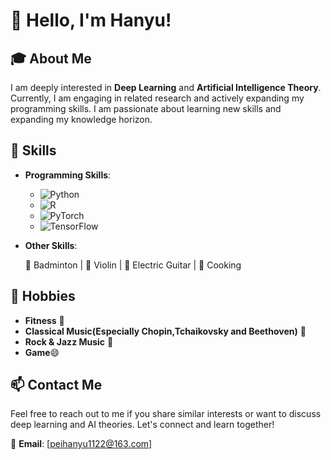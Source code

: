 # 👋 Hello, I'm Hanyu!

## 🎓 About Me

I am deeply interested in **Deep Learning** and **Artificial Intelligence Theory**. Currently, I am engaging in related research and actively expanding my programming skills. I am passionate about learning new skills and expanding my knowledge horizon. 

## 💼 Skills

- **Programming Skills**:
  
  - ![Python](https://img.shields.io/badge/-Python-3776AB?style=flat&logo=Python&logoColor=white)
  - ![R](https://img.shields.io/badge/-R-276DC3?style=flat&logo=R&logoColor=white)
  - ![PyTorch](https://img.shields.io/badge/-PyTorch-EE4C2C?style=flat&logo=PyTorch&logoColor=white)
  - ![TensorFlow](https://img.shields.io/badge/-TensorFlow-FF6F00?style=flat&logo=TensorFlow&logoColor=white)

- **Other Skills**:
  
   🏸 Badminton | 🎻 Violin | 🎸 Electric Guitar | 🍳 Cooking

## 🔭 Hobbies

- **Fitness** 💪
- **Classical Music(Especially Chopin,Tchaikovsky and Beethoven)** 🎻
- **Rock & Jazz Music** 🎸
- **Game**😄

## 📫 Contact Me

Feel free to reach out to me if you share similar interests or want to discuss deep learning and AI theories. Let's connect and learn together!

📧 **Email**: [peihanyu1122@163.com]
<!--
**HanyuPei22/HanyuPei22** is a ✨ _special_ ✨ repository because its `README.md` (this file) appears on your GitHub profile.

Here are some ideas to get you started:

- 🔭 I’m currently working on ...
- 🌱 I’m currently learning ...
- 👯 I’m looking to collaborate on ...
- 🤔 I’m looking for help with ...
- 💬 Ask me about ...
- 📫 How to reach me: ...
- 😄 Pronouns: ...
- ⚡ Fun fact: ...
-->
